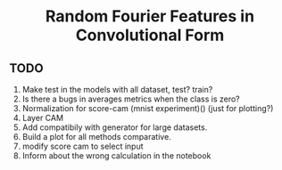 # <center> Random Fourier Features in Convolutional Form </center>


## TODO 
1. Make test in the models with all dataset, test? train? 
2. Is there a bugs in averages metrics when the class is zero?
3. Normalization for score-cam (mnist experiment)() (just for plotting?)
4. Layer CAM
5. Add compatibily with generator for large datasets. 
6. Build a plot for all methods comparative.
7. modify score cam to select input 
8. Inform about the wrong calculation in the notebook